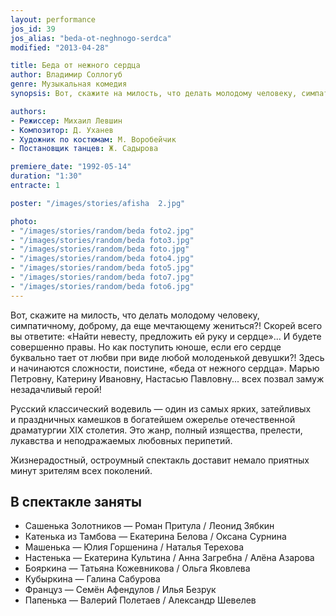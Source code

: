 ```yaml
---
layout: performance
jos_id: 39
jos_alias: "beda-ot-neghnogo-serdca"
modified: "2013-04-28"

title: Беда от нежного сердца
author: Владимир Соллогуб
genre: Музыкальная комедия
synopsis: Вот, скажите на милость, что делать молодому человеку, симпатичному, доброму, да еще мечтающе­му жениться? Скорей всего вы ответите: «Найти не­весту, предложить ей руку и сердце».И будете со­вершенно правы. Но как поступить юноше, сердце которого буквально тает от любви при виде каждой девушки?\nВсех позвал замуж незадачливый герой!\nЗдесь и начинаются сложно­сти…

authors:
- Режиссер: Михаил Левшин
- Композитор: Д. Уханев
- Художник по костюмам: М. Воробейчик
- Постановщик танцев: Ж. Садырова

premiere_date: "1992-05-14"
duration: "1:30"
entracte: 1

poster: "/images/stories/afisha  2.jpg"

photo:
- "/images/stories/random/beda foto2.jpg"
- "/images/stories/random/beda foto3.jpg"
- "/images/stories/random/beda foto.jpg"
- "/images/stories/random/beda foto4.jpg"
- "/images/stories/random/beda foto5.jpg"
- "/images/stories/random/beda foto7.jpg"
- "/images/stories/random/beda foto6.jpg"
---
```



Вот, скажите на милость, что делать молодому человеку, симпатичному, доброму, да еще мечтающему жениться?! Скорей всего вы ответите: «Найти невесту, предложить ей руку и сердце»... И будете совершенно правы. Но как поступить юноше, если его сердце буквально тает от любви при виде любой молоденькой девушки?! Здесь и начинаются сложности, поистине, «беда от нежного сердца». Марью Петровну, Катерину Ивановну, Настасью Павловну... всех позвал замуж незадачливый герой!

Русский классический водевиль — один из самых ярких, затейливых и праздничных камешков в богатейшем ожерелье отечественной драматургии ХIХ столетия. Это жанр, полный изящества, прелести, лукавства и неподражаемых любовных перипетий.

Жизнерадостный, остроумный спектакль доставит немало приятных минут зрителям всех поколений.


## В спектакле заняты

- Сашенька Золотников — Роман Притула / Леонид Зябкин
- Катенька из Тамбова — Екатерина Белова / Оксана Сурнина
- Машенька — Юлия Горшенина / Наталья Терехова
- Настенька — Екатерина Культина / Анна Загребна / Алёна Азарова
- Бояркина — Татьяна Кожевникова / Ольга Яковлева
- Кубыркина — Галина Сабурова
- Француз — Семён Афендулов / Илья Безрук
- Папенька — Валерий Полетаев / Александр Шевелев